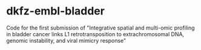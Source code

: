 # dkfz-embl-bladder
Code for the first submission of "Integrative spatial and multi-omic profiling in bladder cancer links L1 retrotransposition to extrachromosomal DNA, genomic instability, and viral mimicry response"
